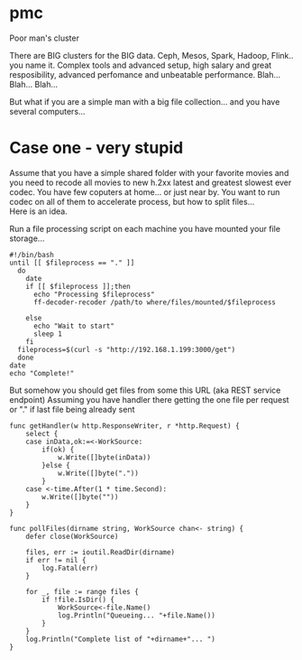 # pmc
Poor man's cluster

There are BIG clusters for the BIG data. Ceph, Mesos, Spark, Hadoop, Flink.. you name it. Complex tools and advanced setup, high salary and great resposibility, advanced perfomance and unbeatable performance. Blah... Blah... Blah... 

But what if you are a simple man with a big file collection... and you have several computers... 

# Case one - very stupid

Assume that you have a simple shared folder with your favorite movies and you need to recode all movies to new h.2xx latest and greatest slowest ever codec.
You have few coputers at home... or just near by. You want to run codec on all of them to accelerate process, but how to split files...  
Here is an idea.  

Run a file processing script on each machine you have mounted your file storage... 
```
#!/bin/bash
until [[ $fileprocess == "." ]]
  do
    date
    if [[ $fileprocess ]];then
      echo "Processing $fileprocess"
      ff-decoder-recoder /path/to where/files/mounted/$fileprocess
      
    else
      echo "Wait to start"
      sleep 1
    fi
  fileprocess=$(curl -s "http://192.168.1.199:3000/get")
  done
date
echo "Complete!"
```

But somehow you should get files from some this URL (aka REST service endpoint)
Assuming you have handler there getting the one file per request or "." if last file being already sent

```
func getHandler(w http.ResponseWriter, r *http.Request) {
	select {
	case inData,ok:=<-WorkSource:
		if(ok) {
			w.Write([]byte(inData))
		}else {
			w.Write([]byte("."))
		}
	case <-time.After(1 * time.Second):
		w.Write([]byte(""))
	}
}

func pollFiles(dirname string, WorkSource chan<- string) {
	defer close(WorkSource)

	files, err := ioutil.ReadDir(dirname)
	if err != nil {
		log.Fatal(err)
	}

	for _, file := range files {
		if !file.IsDir() {
			WorkSource<-file.Name()
			log.Println("Queueing... "+file.Name())
		}
	}
	log.Println("Complete list of "+dirname+"... ")
}

```
